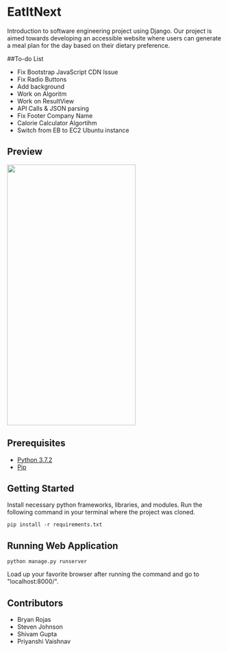 # EatItNext
Introduction to software engineering project using Django. Our project is aimed towards developing an accessible website where users can generate a meal plan for the day based on their dietary preference.

##To-do List
* Fix Bootstrap JavaScript CDN Issue
* Fix Radio Buttons
* Add background
* Work on Algoritm
* Work on ResultView
* API Calls & JSON parsing
* Fix Footer Company Name
* Calorie Calculator Algortihm
* Switch from EB to EC2 Ubuntu instance

## Preview

<img src="https://raw.githubusercontent.com/Bryan-Rojas/MealRobot/master/iphone_preview.png" height="609" width="300">

## Prerequisites

* [Python 3.7.2](https://www.python.org/downloads/)
* [Pip](https://pip.pypa.io/en/stable/installing/)

## Getting Started

Install necessary python frameworks, libraries, and modules. Run the following command in your terminal where the project was cloned.
```
pip install -r requirements.txt
```

## Running Web Application

```
python manage.py runserver
```

Load up your favorite browser after running the command and go to "localhost:8000/".


## Contributors

* Bryan Rojas
* Steven Johnson
* Shivam Gupta
* Priyanshi Vaishnav
